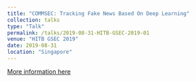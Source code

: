 ```yaml
---
title: "COMMSEC: Tracking Fake News Based On Deep Learning"
collection: talks
type: "Talk"
permalink: /talks/2019-08-31-HITB-GSEC-2019-01
venue: "HITB GSEC 2019"
date: 2019-08-31
location: "Singapore"
---
```


[More information here](https://gsec.hitb.org/sg2019/sessions/commsec-hacking-object-detectors-is-just-like-training-neural-networks/)

